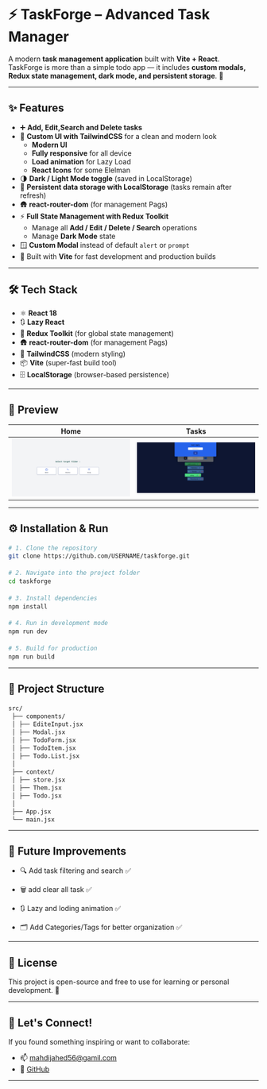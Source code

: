 # ⚡ TaskForge – Advanced Task Manager

A modern **task management application** built with **Vite + React**.  
TaskForge is more than a simple todo app — it includes **custom modals, Redux state management, dark mode, and persistent storage**. 🚀  

---

## ✨ Features

- ➕ **Add, Edit,Search and Delete tasks**
- 🎨 **Custom UI with TailwindCSS** for a clean and modern look
  - **Modern UI**
  - **Fully responsive** for all device
  - **Load animation** for Lazy Load 
  - **React Icons** for some Elelman
- 🌗 **Dark / Light Mode toggle** (saved in LocalStorage)
- 💾 **Persistent data storage with LocalStorage** (tasks remain after refresh)
- 🛖 **react-router-dom** (for management Pags)
- ⚡ **Full State Management with Redux Toolkit**  
  - Manage all **Add / Edit / Delete / Search** operations  
  - Manage **Dark Mode** state
- 🪟 **Custom Modal** instead of default `alert` or `prompt`
- 🚀 Built with **Vite** for fast development and production builds

---

## 🛠️ Tech Stack

- ⚛️ **React 18**
- 🔃 **Lazy React** 
- 🎯 **Redux Toolkit** (for global state management)
- 🛖 **react-router-dom** (for management Pags)
- 💨 **TailwindCSS** (modern styling)
- 📦 **Vite** (super-fast build tool)
- 🗄️ **LocalStorage** (browser-based persistence)

---

## 📸 Preview
| Home | Tasks |
|---------------|-------------|
![App Screenshot](./src/assets/Screenshot%20ToList2.png) | ![App Screenshot](./src/assets/Screenshot%20Taskforge.png)

---

## ⚙️ Installation & Run

```bash
# 1. Clone the repository
git clone https://github.com/USERNAME/taskforge.git

# 2. Navigate into the project folder
cd taskforge

# 3. Install dependencies
npm install

# 4. Run in development mode
npm run dev

# 5. Build for production
npm run build

```

---

## 📂 Project Structure
```
src/
 ├── components/  
 │ ├── EditeInput.jsx
 │ ├── Modal.jsx
 │ ├── TodoForm.jsx  
 │ ├── TodoItem.jsx
 │ ├── Todo.List.jsx
 │     
 ├── context/   
 │ ├── store.jsx
 │ ├── Them.jsx
 │ ├── Todo.jsx 
 │     
 ├── App.jsx
 └── main.jsx

```

---

## 🚀 Future Improvements

- 🔍 Add task filtering and search ✅

- 🗑️ add clear all task ✅

- 🔃 Lazy and loding animation ✅

- 🗂️ Add Categories/Tags for better organization ✅

---

## 📜 License

This project is open-source and free to use for learning or personal development. 🙌

---

## 🤝 Let's Connect!

If you found something inspiring or want to collaborate:

- 📫 mahdijahed56@gamil.com
- 🐙 [GitHub](https://github.com/MahdiJDS) 

---